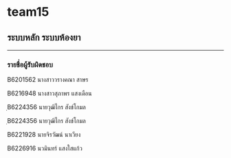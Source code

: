 # team15


## ระบบหลัก ระบบห้องยา

<hr/>

### รายชื่อผู้รับผิดชอบ

B6201562 นางสาววรางคณา สาษร


B6216948 นางสาวสุภาพร แสงเดือน 


ฺB6224356 นายวุฒิไกร สังข์โกมล


ฺB6224356 นายวุฒิไกร สังข์โกมล
 

B6221928 นายจิรวัฒน์ นาเวียง


B6226916  นวมินทร์ แสงใสแก้ว